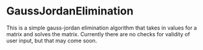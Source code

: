 # GaussJordanElimination
This is a simple gauss-jordan elimination algorithm that takes in values for a matrix and solves the matrix.
Currently there are no checks for validity of user input, but that may come soon.
